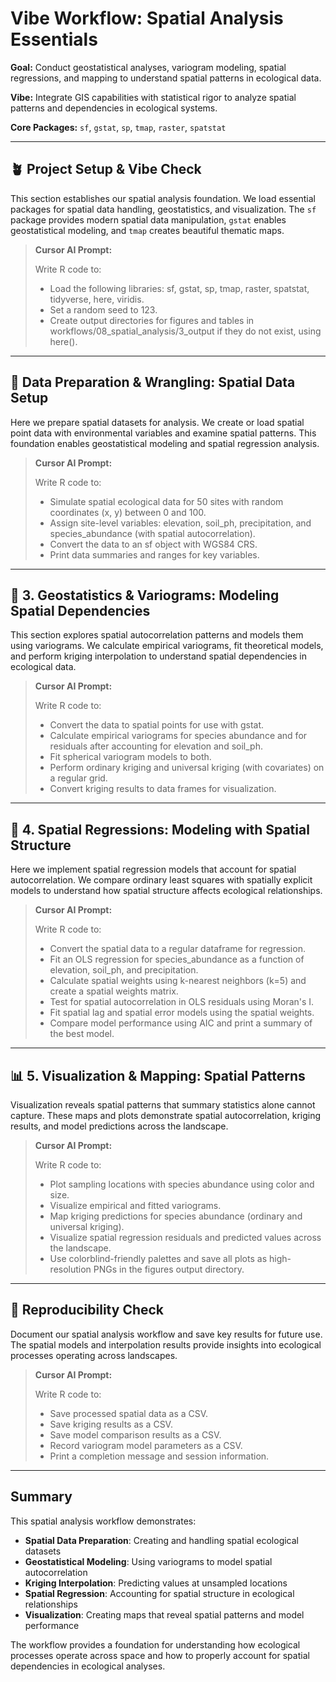 # Vibe Workflow: Spatial Analysis Essentials

**Goal:** Conduct geostatistical analyses, variogram modeling, spatial regressions, and mapping to understand spatial patterns in ecological data.

**Vibe:** Integrate GIS capabilities with statistical rigor to analyze spatial patterns and dependencies in ecological systems.

**Core Packages:** `sf`, `gstat`, `sp`, `tmap`, `raster`, `spatstat`

---

## 🪴 Project Setup & Vibe Check

This section establishes our spatial analysis foundation. We load essential packages for spatial data handling, geostatistics, and visualization. The `sf` package provides modern spatial data manipulation, `gstat` enables geostatistical modeling, and `tmap` creates beautiful thematic maps.

> **Cursor AI Prompt:**
> 
> Write R code to:
> - Load the following libraries: sf, gstat, sp, tmap, raster, spatstat, tidyverse, here, viridis.
> - Set a random seed to 123.
> - Create output directories for figures and tables in workflows/08_spatial_analysis/3_output if they do not exist, using here().

---

## 🧹 Data Preparation & Wrangling: Spatial Data Setup

Here we prepare spatial datasets for analysis. We create or load spatial point data with environmental variables and examine spatial patterns. This foundation enables geostatistical modeling and spatial regression analysis.

> **Cursor AI Prompt:**
> 
> Write R code to:
> - Simulate spatial ecological data for 50 sites with random coordinates (x, y) between 0 and 100.
> - Assign site-level variables: elevation, soil_ph, precipitation, and species_abundance (with spatial autocorrelation).
> - Convert the data to an sf object with WGS84 CRS.
> - Print data summaries and ranges for key variables.

---

## 🔬 3. Geostatistics & Variograms: Modeling Spatial Dependencies

This section explores spatial autocorrelation patterns and models them using variograms. We calculate empirical variograms, fit theoretical models, and perform kriging interpolation to understand spatial dependencies in ecological data.

> **Cursor AI Prompt:**
> 
> Write R code to:
> - Convert the data to spatial points for use with gstat.
> - Calculate empirical variograms for species abundance and for residuals after accounting for elevation and soil_ph.
> - Fit spherical variogram models to both.
> - Perform ordinary kriging and universal kriging (with covariates) on a regular grid.
> - Convert kriging results to data frames for visualization.

---

## 🔄 4. Spatial Regressions: Modeling with Spatial Structure

Here we implement spatial regression models that account for spatial autocorrelation. We compare ordinary least squares with spatially explicit models to understand how spatial structure affects ecological relationships.

> **Cursor AI Prompt:**
> 
> Write R code to:
> - Convert the spatial data to a regular dataframe for regression.
> - Fit an OLS regression for species_abundance as a function of elevation, soil_ph, and precipitation.
> - Calculate spatial weights using k-nearest neighbors (k=5) and create a spatial weights matrix.
> - Test for spatial autocorrelation in OLS residuals using Moran's I.
> - Fit spatial lag and spatial error models using the spatial weights.
> - Compare model performance using AIC and print a summary of the best model.

---

## 📊 5. Visualization & Mapping: Spatial Patterns

Visualization reveals spatial patterns that summary statistics alone cannot capture. These maps and plots demonstrate spatial autocorrelation, kriging results, and model predictions across the landscape.

> **Cursor AI Prompt:**
> 
> Write R code to:
> - Plot sampling locations with species abundance using color and size.
> - Visualize empirical and fitted variograms.
> - Map kriging predictions for species abundance (ordinary and universal kriging).
> - Visualize spatial regression residuals and predicted values across the landscape.
> - Use colorblind-friendly palettes and save all plots as high-resolution PNGs in the figures output directory.

---

## 🧬 Reproducibility Check

Document our spatial analysis workflow and save key results for future use. The spatial models and interpolation results provide insights into ecological processes operating across landscapes.

> **Cursor AI Prompt:**
> 
> Write R code to:
> - Save processed spatial data as a CSV.
> - Save kriging results as a CSV.
> - Save model comparison results as a CSV.
> - Record variogram model parameters as a CSV.
> - Print a completion message and session information.

---

## Summary

This spatial analysis workflow demonstrates:

- **Spatial Data Preparation**: Creating and handling spatial ecological datasets
- **Geostatistical Modeling**: Using variograms to model spatial autocorrelation
- **Kriging Interpolation**: Predicting values at unsampled locations
- **Spatial Regression**: Accounting for spatial structure in ecological relationships
- **Visualization**: Creating maps that reveal spatial patterns and model performance

The workflow provides a foundation for understanding how ecological processes operate across space and how to properly account for spatial dependencies in ecological analyses.

